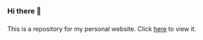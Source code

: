 ### **Hi there** 👋
###
This is a repository for my personal website. Click [here](https://rishikperugu.github.io/) to view it.